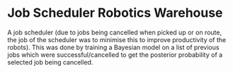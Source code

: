 # Job Scheduler Robotics Warehouse

A job scheduler (due to jobs being cancelled when picked up or on route, the job of the scheduler was to minimise this to improve productivity of the robots). This was done by training a Bayesian model on a list of previous jobs which were successful/cancelled to get the posterior probability of a selected job being cancelled.

